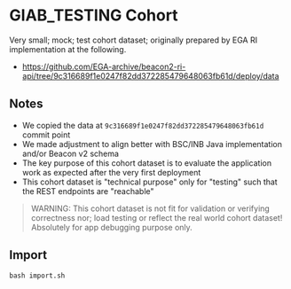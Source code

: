 # GIAB_TESTING Cohort

Very small; mock; test cohort dataset; originally prepared by EGA RI implementation at the following.

- https://github.com/EGA-archive/beacon2-ri-api/tree/9c316689f1e0247f82dd372285479648063fb61d/deploy/data

## Notes

- We copied the data at `9c316689f1e0247f82dd372285479648063fb61d` commit point
- We made adjustment to align better with BSC/INB Java implementation and/or Beacon v2 schema
- The key purpose of this cohort dataset is to evaluate the application work as expected after the very first deployment
- This cohort dataset is "technical purpose" only for "testing" such that the REST endpoints are "reachable"

> WARNING: This cohort dataset is not fit for validation or verifying correctness nor; load testing or reflect the real world cohort dataset! Absolutely for app debugging purpose only.

## Import

```
bash import.sh
```
